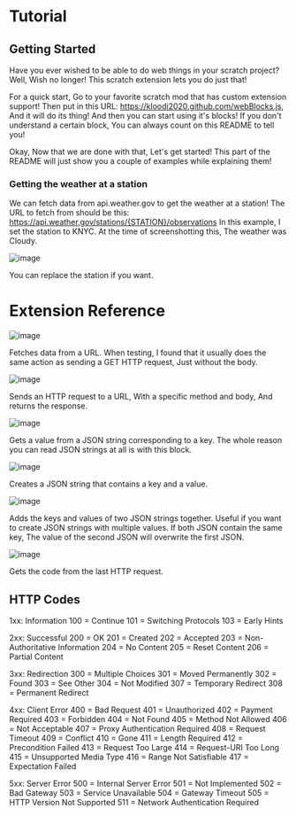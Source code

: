 # Tutorial
## Getting Started
Have you ever wished to be able to do web things in your scratch project?
Well, Wish no longer! This scratch extension lets you do just that!

For a quick start, Go to your favorite scratch mod that has custom extension support!
Then put in this URL: https://kloodi2020.github.com/webBlocks.js, And it will do its thing!
And then you can start using it's blocks! If you don't understand a certain block, You can always count on this README to tell you!

Okay, Now that we are done with that, Let's get started!
This part of the README will just show you a couple of examples while explaining them!
### Getting the weather at a station
We can fetch data from api.weather.gov to get the weather at a station!
The URL to fetch from should be this:
https://api.weather.gov/stations/{STATION}/observations
In this example, I set the station to KNYC. At the time of screenshotting this,
The weather was Cloudy.

![image](https://github.com/user-attachments/assets/044552f8-a102-4c23-b2f5-ecc9934ed24a)

You can replace the station if you want.

# Extension Reference

![image](https://github.com/user-attachments/assets/b25b44d7-3e1f-4e86-92af-b8d543349e3c)

Fetches data from a URL.
When testing, I found that it usually does the same action as sending a GET HTTP request,
Just without the body.

![image](https://github.com/user-attachments/assets/88aa35d8-2c38-4591-b15a-8cc897cbe36f)

Sends an HTTP request to a URL, With a specific method and body, And returns the response.

![image](https://github.com/user-attachments/assets/2cfa2376-c899-4a1d-8961-a0a2c54cad17)

Gets a value from a JSON string corresponding to a key.
The whole reason you can read JSON strings at all is with this block.

![image](https://github.com/user-attachments/assets/3f91edc3-aebe-48ca-828d-b5f93e35b291)

Creates a JSON string that contains a key and a value.

![image](https://github.com/user-attachments/assets/8f4b249b-607c-4296-b45d-1b006e73f017)

Adds the keys and values of two JSON strings together. Useful if you want to create JSON strings with multiple values.
If both JSON contain the same key, The value of the second JSON will overwrite the first JSON.

![image](https://github.com/user-attachments/assets/069c64ca-3a03-437f-8908-651a0497c3e8)

Gets the code from the last HTTP request.

## HTTP Codes
1xx: Information
100 = Continue
101 = Switching Protocols
103 = Early Hints

2xx: Successful
200 = OK
201 = Created
202 = Accepted
203 = Non-Authoritative Information
204 = No Content
205 = Reset Content
206 = Partial Content

3xx: Redirection
300 = Multiple Choices
301 = Moved Permanently
302 = Found
303 = See Other
304 = Not Modified
307 = Temporary Redirect
308 = Permanent Redirect

4xx: Client Error
400 = Bad Request
401 = Unauthorized
402 = Payment Required
403 = Forbidden
404 = Not Found
405 = Method Not Allowed
406 = Not Acceptable
407 = Proxy Authentication Required
408 = Request Timeout
409 = Conflict
410 = Gone
411 = Length Required
412 = Precondition Failed
413 = Request Too Large
414 = Request-URI Too Long
415 = Unsupported Media Type
416 = Range Not Satisfiable
417 = Expectation Failed

5xx: Server Error
500 = Internal Server Error
501 = Not Implemented
502 = Bad Gateway
503 = Service Unavailable
504 = Gateway Timeout
505 = HTTP Version Not Supported
511 = Network Authentication Required
